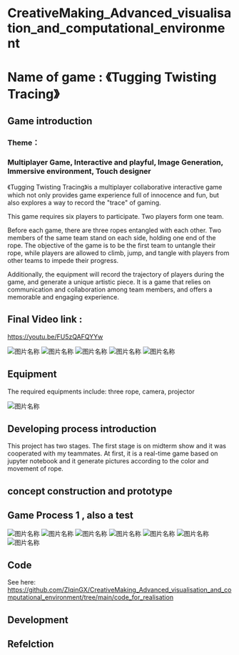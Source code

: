 # CreativeMaking_Advanced_visualisation_and_computational_environment

# Name of game : 《Tugging Twisting Tracing》

## Game introduction

### Theme： 
### Multiplayer Game, Interactive and playful, Image Generation, Immersive environment, Touch designer


《Tugging Twisting Tracing》is a multiplayer collaborative interactive game which not only provides game experience full of innocence and fun, but also explores a way to record the "trace" of gaming. 

This game requires six players to participate. Two players form one team. 

Before each game, there are three ropes entangled with each other. Two members of the same team stand on each side, holding one end of the rope. The objective of the game is to be the first team to untangle their rope, while players are allowed to climb, jump, and tangle with players from other teams to impede their progress. 

Additionally, the equipment will record the trajectory of players during the game, and generate a unique artistic piece. It is a game that relies on communication and collaboration among team members, and offers a memorable and engaging experience.

## Final Video link :
https://youtu.be/FU5zQAFQYYw 

![图片名称](https://github.com/ZIqinGX/CreativeMaking_Advanced_visualisation_and_computational_environment/blob/main/Final%20stage%20video%20shortcut/cover6.png) 
![图片名称](https://github.com/ZIqinGX/CreativeMaking_Advanced_visualisation_and_computational_environment/blob/main/Final%20stage%20video%20shortcut/cover7.png) 
![图片名称](https://github.com/ZIqinGX/CreativeMaking_Advanced_visualisation_and_computational_environment/blob/main/Final%20game(process2)%20generated%20artwork/game_figure5.png)
![图片名称](https://github.com/ZIqinGX/CreativeMaking_Advanced_visualisation_and_computational_environment/blob/main/Final%20game(process2)%20generated%20artwork/game_figure7.png)
![图片名称](https://github.com/ZIqinGX/CreativeMaking_Advanced_visualisation_and_computational_environment/blob/main/Final%20game(process2)%20generated%20artwork/game_figure2.png)

## Equipment 

The required equipments include: three rope, camera, projector

![图片名称](https://github.com/ZIqinGX/CreativeMaking_Advanced_visualisation_and_computational_environment/blob/main/Final%20game(process2)%20generated%20artwork/game_figure2.png)

## Developing process introduction

This project has two stages. The first stage is on midterm show and it was cooperated with my teammates. At first, it is a real-time game based on jupyter notebook and it generate pictures according to the color and movement of rope.



## concept construction and prototype

## Game Process 1 , also a test

![图片名称](https://github.com/ZIqinGX/CreativeMaking_Advanced_visualisation_and_computational_environment/blob/main/Game%20process%20photo/game_process_record3resize.png) 
![图片名称](https://github.com/ZIqinGX/CreativeMaking_Advanced_visualisation_and_computational_environment/blob/main/Game%20process%20photo/game_process_record4resized.png)
![图片名称](https://github.com/ZIqinGX/CreativeMaking_Advanced_visualisation_and_computational_environment/blob/main/Game%20process%20photo/game_process_record2resized.png)
![图片名称](https://github.com/ZIqinGX/CreativeMaking_Advanced_visualisation_and_computational_environment/blob/main/Game%20process%20photo/game_process_record5resized.jpg)
![图片名称](https://github.com/ZIqinGX/CreativeMaking_Advanced_visualisation_and_computational_environment/blob/main/Generated_pictures_from_playing/artwork3resized.png) 
![图片名称](https://github.com/ZIqinGX/CreativeMaking_Advanced_visualisation_and_computational_environment/blob/main/Generated_pictures_from_playing/artwork1resized.png) 
![图片名称](https://github.com/ZIqinGX/CreativeMaking_Advanced_visualisation_and_computational_environment/blob/main/Generated_pictures_from_playing/artwork2resized.png) 


## Code
See here: https://github.com/ZIqinGX/CreativeMaking_Advanced_visualisation_and_computational_environment/tree/main/code_for_realisation


## Development

## Refelction
